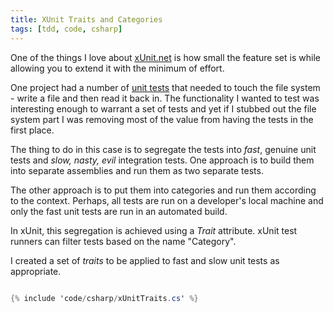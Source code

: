 ```yaml
---
title: XUnit Traits and Categories
tags: [tdd, code, csharp]
---
```


One of the things I love about [xUnit.net](https://xunit.net) is how small
the feature set is while allowing you to extend it with the minimum of effort.

One project had a number of [unit tests](http://www.artima.com/weblogs/viewpost.jsp?thread=126923)
that needed to touch the file system - write a file and then read it back in.
The functionality I wanted to test was interesting enough to warrant a set of tests
and yet if I stubbed out the file system part I was removing most of the value
from having the tests in the first place.

The thing to do in this case is to segregate the tests into _fast_, genuine
unit tests and _slow, nasty, evil_ integration tests. One approach is to build
them into separate assemblies and run them as two separate tests.

The other approach is to put them into categories and run them according to the
context. Perhaps, all tests are run on a developer's local machine and only the
fast unit tests are run in an automated build.

In xUnit, this segregation is achieved using a _Trait_ attribute. xUnit test runners
can filter tests based on the name "Category".

I created a set of _traits_ to be applied to fast and slow unit tests as appropriate.

```csharp

{% include 'code/csharp/xUnitTraits.cs' %}

```
